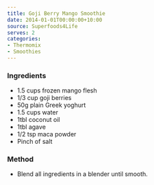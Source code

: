 ```yaml
---
title: Goji Berry Mango Smoothie
date: 2014-01-01T00:00:00+10:00
source: Superfoods4Life
serves: 2
categories:
- Thermomix
- Smoothies
---
```











### Ingredients

* 1.5 cups frozen mango flesh
* 1/3 cup goji berries
* 50g plain Greek yoghurt
* 1.5 cups water
* 1tbl coconut oil
* 1tbl agave
* 1/2 tsp maca powder
* Pinch of salt

### Method

* Blend all ingredients in a blender until smooth.
